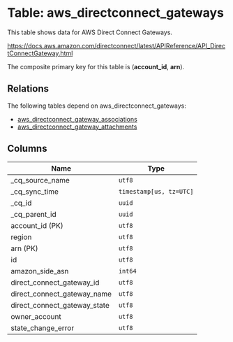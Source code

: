 # Table: aws_directconnect_gateways

This table shows data for AWS Direct Connect Gateways.

https://docs.aws.amazon.com/directconnect/latest/APIReference/API_DirectConnectGateway.html

The composite primary key for this table is (**account_id**, **arn**).

## Relations

The following tables depend on aws_directconnect_gateways:
  - [aws_directconnect_gateway_associations](aws_directconnect_gateway_associations)
  - [aws_directconnect_gateway_attachments](aws_directconnect_gateway_attachments)

## Columns

| Name          | Type          |
| ------------- | ------------- |
|_cq_source_name|`utf8`|
|_cq_sync_time|`timestamp[us, tz=UTC]`|
|_cq_id|`uuid`|
|_cq_parent_id|`uuid`|
|account_id (PK)|`utf8`|
|region|`utf8`|
|arn (PK)|`utf8`|
|id|`utf8`|
|amazon_side_asn|`int64`|
|direct_connect_gateway_id|`utf8`|
|direct_connect_gateway_name|`utf8`|
|direct_connect_gateway_state|`utf8`|
|owner_account|`utf8`|
|state_change_error|`utf8`|